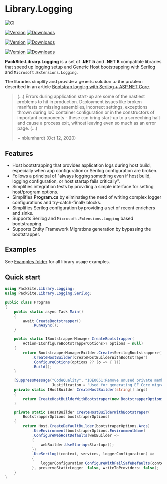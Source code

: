 # Library.Logging

[![CI](https://github.com/PackSite/Library.Logging/actions/workflows/CI.yml/badge.svg)](https://github.com/PackSite/Library.Logging/actions/workflows/CI.yml)
<!-- [![Coverage](https://codecov.io/gh/PackSite/Library.Logging/branch/main/graph/badge.svg?token=D0aORRMV78)](https://codecov.io/gh/PackSite/Library.Logging) -->

[![Version](https://img.shields.io/nuget/v/PackSite.Library.Logging.Abstractions.svg?label=Logging.Abstractions)](https://nuget.org/packages/PackSite.Library.Logging.Abstractions)
[![Downloads](https://img.shields.io/nuget/dt/PackSite.Library.Logging.Abstractions.svg?label=)](https://nuget.org/packages/PackSite.Library.Logging.Abstractions)

[![Version](https://img.shields.io/nuget/v/PackSite.Library.Logging.Microsoft.svg?label=Logging.Microsoft)](https://nuget.org/packages/PackSite.Library.Logging.Microsoft)
[![Downloads](https://img.shields.io/nuget/dt/PackSite.Library.Logging.Microsoft.svg?label=)](https://nuget.org/packages/PackSite.Library.Logging.Microsoft)

[![Version](https://img.shields.io/nuget/v/PackSite.Library.Logging.Serilog.svg?label=Logging.Serilog)](https://nuget.org/packages/PackSite.Library.Logging.Serilog)
[![Downloads](https://img.shields.io/nuget/dt/PackSite.Library.Logging.Serilog.svg?label=)](https://nuget.org/packages/PackSite.Library.Logging.Serilog)


**PackSite.Library.Logging** is a set of **.NET 5** and **.NET 6** compatible libraries that speed up logging setup and Generic Host bootstrapping with Serilog and `Microsoft.Extensions.Logging`.

The libraries simplify and provide a generic solution to the problem described in an article [Bootstrap logging with Serilog + ASP.NET Core](https://nblumhardt.com/2020/10/bootstrap-logger/).

 > (...)
 > Errors during application start-up are some of the nastiest problems to hit in production. 
 > Deployment issues like broken manifests or missing assemblies, incorrect settings, exceptions thrown during IoC container configuration or in the constructors of important components -
 > these can bring start-up to a screeching halt and cause a process exit, without leaving even so much as an error page.
 > (...)
 > 
 > ~ nblumhardt (Oct 12, 2020)

## Features
  
  - Host bootstrapping that provides application logs during host build, especially when app configuration or Serilog configuration are broken.
  - Follows a principal of "always logging something even if host build, logging configuration, or host startup fails critically".
  - Simplifies integration tests by providing a simple interface for setting host/program options.
  - Simplifies **Program.cs** by eliminating the need of writing complex logger configurations and try-catch-finally blocks.
  - Simplifies Serilog configuration by providing a set of recent enrichers and sinks.
  - Supports Serilog and `Microsoft.Extensions.Logging` based bootstrapping.
  - Supports Entity Framework Migrations generation by bypassing the bootstrapper.

## Examples

See [Examples folder](https://github.com/PackSite/Library.Logging/tree/main/examples) for all library usage examples.

## Quick start

```csharp
using PackSite.Library.Logging;
using PackSite.Library.Logging.Serilog;

public class Program
{
    public static async Task Main()
    {
        await CreateBootstrapper()
            .RunAsync();
    }

    public static IBootstrapperManager CreateBootstrapper(
        Action<IConfigureBootstrapperOptions>? options = null)
    {
        return BootstrapperManagerBuilder.Create<SerilogBootstrapper>()
            .CreateHostBuilder(CreateHostBuilderWithBootstraper)
            .ConfigureOptions(options ?? (o => { }))
            .Build();
    }

    [SuppressMessage("CodeQuality", "IDE0051:Remove unused private members", 
                     Justification = "Used for generating EF Core migrations - bypassed bootstrapper.")]
    private static IHostBuilder CreateHostBuilder(string[] args)
    {
        return CreateHostBuilderWithBootstraper(new BootstrapperOptions(args));
    }

    private static IHostBuilder CreateHostBuilderWithBootstraper(
        BootstrapperOptions bootstraperOptions)
    {
        return Host.CreateDefaultBuilder(bootstraperOptions.Args)
            .UseEnvironment(bootstraperOptions.EnvironmentName)
            .ConfigureWebHostDefaults(webBuilder =>
            {
                webBuilder.UseStartup<Startup>();
            })
            .UseSerilog((context, services, loggerConfiguration) =>
            {
                loggerConfiguration.ConfigureWithFailSafeDefaults(context.Configuration);
            }, preserveStaticLogger: false, writeToProviders: false);
    }
}
```
